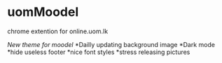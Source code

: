 # uomMoodel
chrome extention for online.uom.lk

_*New theme for moodel*_
*Dailly updating background image
*Dark mode
*hide useless footer
*nice font styles
*stress releasing pictures 